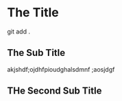 # The Title

git add .

## The Sub Title

akjshdf;ojdhfpioudghalsdmnf ;aosjdgf 

## THe Second Sub Title